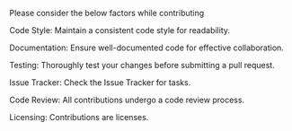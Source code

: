 Please consider the below factors while contributing

Code Style:
Maintain a consistent code style for readability. 

Documentation:
Ensure well-documented code for effective collaboration.

Testing:
Thoroughly test your changes before submitting a pull request. 

Issue Tracker:
Check the Issue Tracker for tasks. 

Code Review:
All contributions undergo a code review process. 

Licensing:
Contributions are licenses. 
